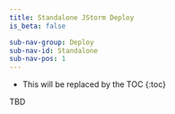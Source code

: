 ```yaml
---
title: Standalone JStorm Deploy
is_beta: false

sub-nav-group: Deploy
sub-nav-id: Standalone
sub-nav-pos: 1
---
```


* This will be replaced by the TOC
{:toc}

TBD
